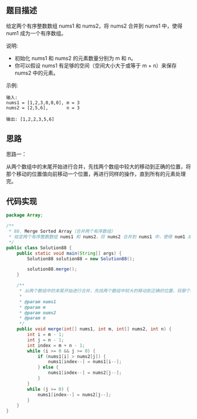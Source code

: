 ## 题目描述
给定两个有序整数数组 nums1 和 nums2，将 nums2 合并到 nums1 中，使得 num1 成为一个有序数组。

说明:

- 初始化 nums1 和 nums2 的元素数量分别为 m 和 n。
- 你可以假设 nums1 有足够的空间（空间大小大于或等于 m + n）来保存 nums2 中的元素。

示例:
```
输入:
nums1 = [1,2,3,0,0,0], m = 3
nums2 = [2,5,6],       n = 3

输出: [1,2,2,3,5,6]
```

## 思路
思路一：

从两个数组中的末尾开始进行合并，先找两个数组中较大的移动到正确的位置，将那个移动的位置值向前移动一个位置，再进行同样的操作，直到所有的元素处理完。

## 代码实现
```java
package Array;

/**
 * 88. Merge Sorted Array（合并两个有序数组）
 * 给定两个有序整数数组 nums1 和 nums2，将 nums2 合并到 nums1 中，使得 num1 成为一个有序数组。
 */
public class Solution88 {
    public static void main(String[] args) {
        Solution88 solution88 = new Solution88();

        solution88.merge();
    }

    /**
     * 从两个数组中的末尾开始进行合并，先找两个数组中较大的移动到正确的位置，将那个移动的位置值向前移动一个位置，再进行同样的操作，直到所有的元素处理完。
     *
     * @param nums1
     * @param m
     * @param nums2
     * @param n
     */
    public void merge(int[] nums1, int m, int[] nums2, int n) {
        int i = m - 1;
        int j = n - 1;
        int index = m + n - 1;
        while (i >= 0 && j >= 0) {
            if (nums1[i] > nums2[j]) {
                nums1[index--] = nums1[i--];
            } else {
                nums1[index--] = nums2[j--];
            }
        }
        while (j >= 0) {
            nums1[index--] = nums2[j--];
        }
    }
}

```